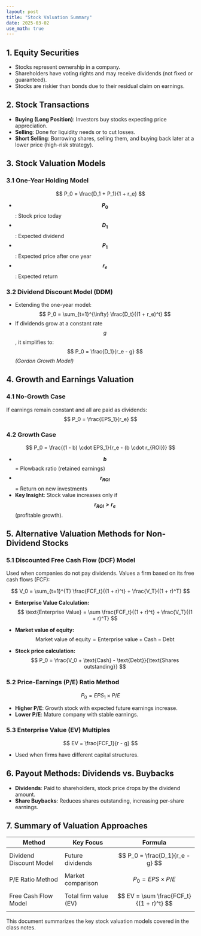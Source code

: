 ```yaml
---
layout: post
title: "Stock Valuation Summary"
date: 2025-03-02
use_math: true
---
```

## 1. Equity Securities
- Stocks represent ownership in a company.
- Shareholders have voting rights and may receive dividends (not fixed or guaranteed).
- Stocks are riskier than bonds due to their residual claim on earnings.

## 2. Stock Transactions
- **Buying (Long Position)**: Investors buy stocks expecting price appreciation.
- **Selling**: Done for liquidity needs or to cut losses.
- **Short Selling**: Borrowing shares, selling them, and buying back later at a lower price (high-risk strategy).

## 3. Stock Valuation Models

### 3.1 One-Year Holding Model
$$
P_0 = \frac{D_1 + P_1}{1 + r_e}
$$
- **$$P_0$$**: Stock price today  
- **$$D_1$$**: Expected dividend  
- **$$P_1$$**: Expected price after one year  
- **$$r_e$$**: Expected return  

### 3.2 Dividend Discount Model (DDM)
- Extending the one-year model:
$$
P_0 = \sum_{t=1}^{\infty} \frac{D_t}{(1 + r_e)^t}
$$
- If dividends grow at a constant rate $$g$$, it simplifies to:
$$
P_0 = \frac{D_1}{r_e - g}
$$
*(Gordon Growth Model)*

## 4. Growth and Earnings Valuation

### 4.1 No-Growth Case
If earnings remain constant and all are paid as dividends:
$$
P_0 = \frac{EPS_1}{r_e}
$$

### 4.2 Growth Case
$$
P_0 = \frac{(1 - b) \cdot EPS_1}{r_e - (b \cdot r_{ROI})}
$$
- **$$ b $$** = Plowback ratio (retained earnings)  
- **$$ r_{ROI} $$** = Return on new investments  
- **Key Insight**: Stock value increases only if **$$ r_{ROI} > r_e $$** (profitable growth).  

## 5. Alternative Valuation Methods for Non-Dividend Stocks

### 5.1 Discounted Free Cash Flow (DCF) Model
Used when companies do not pay dividends. Values a firm based on its free cash flows (FCF):

$$
V_0 = \sum_{t=1}^{T} \frac{FCF_t}{(1 + r)^t} + \frac{V_T}{(1 + r)^T}
$$

- **Enterprise Value Calculation:**
$$
\text{Enterprise Value} = \sum \frac{FCF_t}{(1 + r)^t} + \frac{V_T}{(1 + r)^T}
$$

- **Market value of equity:**
$$
\text{Market value of equity} = \text{Enterprise value} + \text{Cash} - \text{Debt}
$$

- **Stock price calculation:**
$$
P_0 = \frac{V_0 + \text{Cash} - \text{Debt}}{\text{Shares outstanding}}
$$

### 5.2 Price-Earnings (P/E) Ratio Method
$$
P_0 = EPS_1 \times P/E
$$
- **Higher P/E**: Growth stock with expected future earnings increase.  
- **Lower P/E**: Mature company with stable earnings.  

### 5.3 Enterprise Value (EV) Multiples
$$
EV = \frac{FCF_1}{r - g}
$$
- Used when firms have different capital structures.

## 6. Payout Methods: Dividends vs. Buybacks
- **Dividends**: Paid to shareholders, stock price drops by the dividend amount.
- **Share Buybacks**: Reduces shares outstanding, increasing per-share earnings.

## 7. Summary of Valuation Approaches

| **Method** | **Key Focus** | **Formula** |
|------------|--------------|------------|
| Dividend Discount Model | Future dividends | $$ P_0 = \frac{D_1}{r_e - g} $$ |
| P/E Ratio Method | Market comparison | $$ P_0 = EPS \times P/E $$ |
| Free Cash Flow Model | Total firm value (EV) | $$ EV = \sum \frac{FCF_t}{(1 + r)^t} $$ |

This document summarizes the key stock valuation models covered in the class notes.

